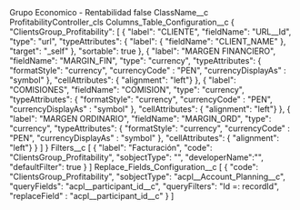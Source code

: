 <?xml version="1.0" encoding="UTF-8"?>
<CustomMetadata xmlns="http://soap.sforce.com/2006/04/metadata" xmlns:xsi="http://www.w3.org/2001/XMLSchema-instance" xmlns:xsd="http://www.w3.org/2001/XMLSchema">
    <label>Grupo Economico - Rentabilidad</label>
    <protected>false</protected>
    <values>
        <field>ClassName__c</field>
        <value xsi:type="xsd:string">ProfitabilityController_cls</value>
    </values>
    <values>
        <field>Columns_Table_Configuration__c</field>
        <value xsi:type="xsd:string">{
&quot;ClientsGroup_Profitability&quot;: [
{
&quot;label&quot;: &quot;CLIENTE&quot;,
&quot;fieldName&quot;: &quot;URL__Id&quot;,
&quot;type&quot;: &quot;url&quot;,
&quot;typeAttributes&quot;: {
&quot;label&quot;: {
&quot;fieldName&quot;: &quot;CLIENT_NAME&quot;
},
&quot;target&quot;: &quot;_self&quot;
},
&quot;sortable&quot;: true
}, 
{
&quot;label&quot;: &quot;MARGEN FINANCIERO&quot;,
&quot;fieldName&quot;: &quot;MARGIN_FIN&quot;,
&quot;type&quot;: &quot;currency&quot;,
&quot;typeAttributes&quot;: {
&quot;formatStyle&quot;: &quot;currency&quot;,
&quot;currencyCode&quot; : &quot;PEN&quot;,
&quot;currencyDisplayAs&quot; : &quot;symbol&quot; 
},
&quot;cellAttributes&quot;: { &quot;alignment&quot;: &quot;left&quot;} 
},
{
&quot;label&quot;: &quot;COMISIONES&quot;,
&quot;fieldName&quot;: &quot;COMISION&quot;,
&quot;type&quot;: &quot;currency&quot;,
&quot;typeAttributes&quot;: {
&quot;formatStyle&quot;: &quot;currency&quot;,
&quot;currencyCode&quot; : &quot;PEN&quot;,
&quot;currencyDisplayAs&quot; : &quot;symbol&quot; 
},
&quot;cellAttributes&quot;: { &quot;alignment&quot;: &quot;left&quot;} 
},
{
&quot;label&quot;: &quot;MARGEN ORDINARIO&quot;,
&quot;fieldName&quot;: &quot;MARGIN_ORD&quot;,
&quot;type&quot;: &quot;currency&quot;,
&quot;typeAttributes&quot;: {
&quot;formatStyle&quot;: &quot;currency&quot;,
&quot;currencyCode&quot; : &quot;PEN&quot;,
&quot;currencyDisplayAs&quot; : &quot;symbol&quot; 
},
&quot;cellAttributes&quot;: { &quot;alignment&quot;: &quot;left&quot;} 
}
]
}</value>
    </values>
    <values>
        <field>Filters__c</field>
        <value xsi:type="xsd:string">[
{
&quot;label&quot;: &quot;Facturación&quot;,
&quot;code&quot;: &quot;ClientsGroup_Profitability&quot;,
&quot;sobjectType&quot;: &quot;&quot;,
&quot;developerName&quot;:&quot;&quot;,
&quot;defaultFilter&quot;: true
}
]</value>
    </values>
    <values>
        <field>Replace_Fields_Configuration__c</field>
        <value xsi:type="xsd:string">[
{
&quot;code&quot;: &quot;ClientsGroup_Profitability&quot;,
&quot;sobjectType&quot;: &quot;acpl__Account_Planning__c&quot;,
&quot;queryFields&quot;: &quot;acpl__participant_id__c&quot;,
&quot;queryFilters&quot;: &quot;Id =: recordId&quot;,
&quot;replaceField&quot; : &quot;acpl__participant_id__c&quot;
}
]</value>
    </values>
</CustomMetadata>
